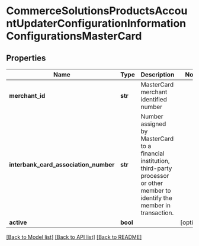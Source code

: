 # CommerceSolutionsProductsAccountUpdaterConfigurationInformationConfigurationsMasterCard

## Properties
Name | Type | Description | Notes
------------ | ------------- | ------------- | -------------
**merchant_id** | **str** | MasterCard merchant identified number | 
**interbank_card_association_number** | **str** | Number assigned by MasterCard to a financial institution, third-party processor or other member to identify the member in transaction. | 
**active** | **bool** |  | [optional] 

[[Back to Model list]](../README.md#documentation-for-models) [[Back to API list]](../README.md#documentation-for-api-endpoints) [[Back to README]](../README.md)


